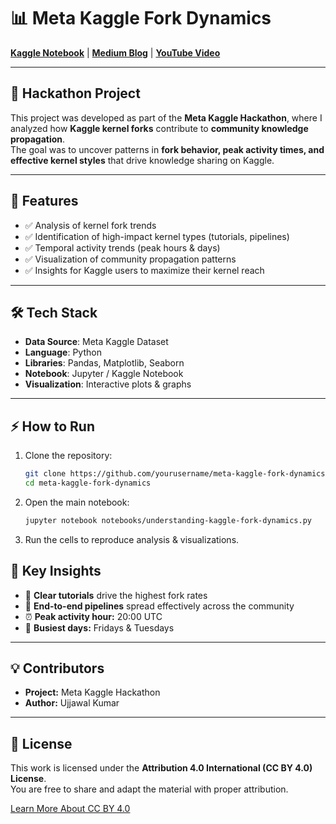 # 📊 Meta Kaggle Fork Dynamics

[**Kaggle Notebook**](https://www.kaggle.com/code/ujjawalsah62/understanding-kaggle-kernel-fork-dynamics) | 
[**Medium Blog**](https://medium.com/@ujjawalsah9801/understanding-kaggle-kernel-fork-dynamics-a-deep-dive-into-community-knowledge-propagation-55b067496f9e) | 
[**YouTube Video**](https://youtu.be/4c9Oh4dDRxA?si=weLbpQULHA4RacC7)

---

## 🚀 Hackathon Project
This project was developed as part of the **Meta Kaggle Hackathon**, where I analyzed how **Kaggle kernel forks** contribute to **community knowledge propagation**.  
The goal was to uncover patterns in **fork behavior, peak activity times, and effective kernel styles** that drive knowledge sharing on Kaggle.  

---

## 📌 Features
- ✅ Analysis of kernel fork trends  
- ✅ Identification of high-impact kernel types (tutorials, pipelines)  
- ✅ Temporal activity trends (peak hours & days)  
- ✅ Visualization of community propagation patterns  
- ✅ Insights for Kaggle users to maximize their kernel reach  

---

## 🛠️ Tech Stack
- **Data Source**: Meta Kaggle Dataset  
- **Language**: Python  
- **Libraries**: Pandas, Matplotlib, Seaborn  
- **Notebook**: Jupyter / Kaggle Notebook  
- **Visualization**: Interactive plots & graphs  

---

## ⚡ How to Run
1. Clone the repository:
   ```bash
   git clone https://github.com/yourusername/meta-kaggle-fork-dynamics.git
   cd meta-kaggle-fork-dynamics
   ```
2. Open the main notebook:
   ```bash
   jupyter notebook notebooks/understanding-kaggle-fork-dynamics.py
   ```
3. Run the cells to reproduce analysis & visualizations.

## 🎯 Key Insights

- 📘 **Clear tutorials** drive the highest fork rates  
- 🔗 **End-to-end pipelines** spread effectively across the community  
- ⏰ **Peak activity hour:** 20:00 UTC  
- 📅 **Busiest days:** Fridays & Tuesdays  

---

## 💡 Contributors

- **Project:** Meta Kaggle Hackathon  
- **Author:** Ujjawal Kumar  

---

## 📝 License

This work is licensed under the **Attribution 4.0 International (CC BY 4.0) License**.  
You are free to share and adapt the material with proper attribution.  

[Learn More About CC BY 4.0](https://creativecommons.org/licenses/by/4.0/)  
